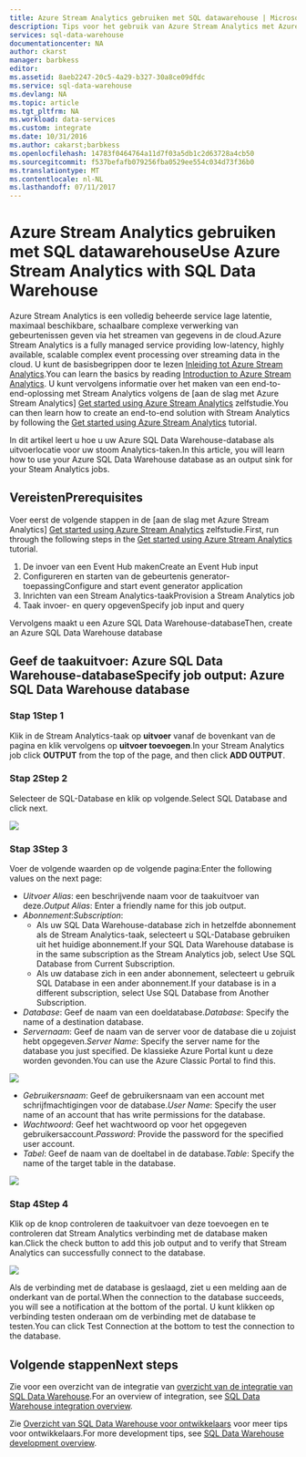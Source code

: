 ```yaml
---
title: Azure Stream Analytics gebruiken met SQL datawarehouse | Microsoft Docs
description: Tips voor het gebruik van Azure Stream Analytics met Azure SQL Data Warehouse om oplossingen te ontwikkelen.
services: sql-data-warehouse
documentationcenter: NA
author: ckarst
manager: barbkess
editor: 
ms.assetid: 8aeb2247-20c5-4a29-b327-30a8ce09dfdc
ms.service: sql-data-warehouse
ms.devlang: NA
ms.topic: article
ms.tgt_pltfrm: NA
ms.workload: data-services
ms.custom: integrate
ms.date: 10/31/2016
ms.author: cakarst;barbkess
ms.openlocfilehash: 14783f0464764a11d7f03a5db1c2d63728a4cb50
ms.sourcegitcommit: f537befafb079256fba0529ee554c034d73f36b0
ms.translationtype: MT
ms.contentlocale: nl-NL
ms.lasthandoff: 07/11/2017
---
```

# <a name="use-azure-stream-analytics-with-sql-data-warehouse"></a><span data-ttu-id="b121a-103">Azure Stream Analytics gebruiken met SQL datawarehouse</span><span class="sxs-lookup"><span data-stu-id="b121a-103">Use Azure Stream Analytics with SQL Data Warehouse</span></span>
<span data-ttu-id="b121a-104">Azure Stream Analytics is een volledig beheerde service lage latentie, maximaal beschikbare, schaalbare complexe verwerking van gebeurtenissen geven via het streamen van gegevens in de cloud.</span><span class="sxs-lookup"><span data-stu-id="b121a-104">Azure Stream Analytics is a fully managed service providing low-latency, highly available, scalable complex event processing over streaming data in the cloud.</span></span> <span data-ttu-id="b121a-105">U kunt de basisbegrippen door te lezen [Inleiding tot Azure Stream Analytics][Introduction to Azure Stream Analytics].</span><span class="sxs-lookup"><span data-stu-id="b121a-105">You can learn the basics by reading [Introduction to Azure Stream Analytics][Introduction to Azure Stream Analytics].</span></span> <span data-ttu-id="b121a-106">U kunt vervolgens informatie over het maken van een end-to-end-oplossing met Stream Analytics volgens de [aan de slag met Azure Stream Analytics] [ Get started using Azure Stream Analytics] zelfstudie.</span><span class="sxs-lookup"><span data-stu-id="b121a-106">You can then learn how to create an end-to-end solution with Stream Analytics by following the [Get started using Azure Stream Analytics][Get started using Azure Stream Analytics] tutorial.</span></span>

<span data-ttu-id="b121a-107">In dit artikel leert u hoe u uw Azure SQL Data Warehouse-database als uitvoerlocatie voor uw stoom Analytics-taken.</span><span class="sxs-lookup"><span data-stu-id="b121a-107">In this article, you will learn how to use your Azure SQL Data Warehouse database as an output sink for your Steam Analytics jobs.</span></span>

## <a name="prerequisites"></a><span data-ttu-id="b121a-108">Vereisten</span><span class="sxs-lookup"><span data-stu-id="b121a-108">Prerequisites</span></span>
<span data-ttu-id="b121a-109">Voer eerst de volgende stappen in de [aan de slag met Azure Stream Analytics] [ Get started using Azure Stream Analytics] zelfstudie.</span><span class="sxs-lookup"><span data-stu-id="b121a-109">First, run through the following steps in the [Get started using Azure Stream Analytics][Get started using Azure Stream Analytics] tutorial.</span></span>  

1. <span data-ttu-id="b121a-110">De invoer van een Event Hub maken</span><span class="sxs-lookup"><span data-stu-id="b121a-110">Create an Event Hub input</span></span>
2. <span data-ttu-id="b121a-111">Configureren en starten van de gebeurtenis generator-toepassing</span><span class="sxs-lookup"><span data-stu-id="b121a-111">Configure and start event generator application</span></span>
3. <span data-ttu-id="b121a-112">Inrichten van een Stream Analytics-taak</span><span class="sxs-lookup"><span data-stu-id="b121a-112">Provision a Stream Analytics job</span></span>
4. <span data-ttu-id="b121a-113">Taak invoer- en query opgeven</span><span class="sxs-lookup"><span data-stu-id="b121a-113">Specify job input and query</span></span>

<span data-ttu-id="b121a-114">Vervolgens maakt u een Azure SQL Data Warehouse-database</span><span class="sxs-lookup"><span data-stu-id="b121a-114">Then, create an Azure SQL Data Warehouse database</span></span>

## <a name="specify-job-output-azure-sql-data-warehouse-database"></a><span data-ttu-id="b121a-115">Geef de taakuitvoer: Azure SQL Data Warehouse-database</span><span class="sxs-lookup"><span data-stu-id="b121a-115">Specify job output: Azure SQL Data Warehouse database</span></span>
### <a name="step-1"></a><span data-ttu-id="b121a-116">Stap 1</span><span class="sxs-lookup"><span data-stu-id="b121a-116">Step 1</span></span>
<span data-ttu-id="b121a-117">Klik in de Stream Analytics-taak op **uitvoer** vanaf de bovenkant van de pagina en klik vervolgens op **uitvoer toevoegen**.</span><span class="sxs-lookup"><span data-stu-id="b121a-117">In your Stream Analytics job click **OUTPUT** from the top of the page, and then click **ADD OUTPUT**.</span></span>

### <a name="step-2"></a><span data-ttu-id="b121a-118">Stap 2</span><span class="sxs-lookup"><span data-stu-id="b121a-118">Step 2</span></span>
<span data-ttu-id="b121a-119">Selecteer de SQL-Database en klik op volgende.</span><span class="sxs-lookup"><span data-stu-id="b121a-119">Select SQL Database and click next.</span></span>

![][add-output]

### <a name="step-3"></a><span data-ttu-id="b121a-120">Stap 3</span><span class="sxs-lookup"><span data-stu-id="b121a-120">Step 3</span></span>
<span data-ttu-id="b121a-121">Voer de volgende waarden op de volgende pagina:</span><span class="sxs-lookup"><span data-stu-id="b121a-121">Enter the following values on the next page:</span></span>

* <span data-ttu-id="b121a-122">*Uitvoer Alias*: een beschrijvende naam voor de taakuitvoer van deze.</span><span class="sxs-lookup"><span data-stu-id="b121a-122">*Output Alias*: Enter a friendly name for this job output.</span></span>
* <span data-ttu-id="b121a-123">*Abonnement*:</span><span class="sxs-lookup"><span data-stu-id="b121a-123">*Subscription*:</span></span>
  * <span data-ttu-id="b121a-124">Als uw SQL Data Warehouse-database zich in hetzelfde abonnement als de Stream Analytics-taak, selecteert u SQL-Database gebruiken uit het huidige abonnement.</span><span class="sxs-lookup"><span data-stu-id="b121a-124">If your SQL Data Warehouse database is in the same subscription as the Stream Analytics job, select Use SQL Database from Current Subscription.</span></span>
  * <span data-ttu-id="b121a-125">Als uw database zich in een ander abonnement, selecteert u gebruik SQL Database in een ander abonnement.</span><span class="sxs-lookup"><span data-stu-id="b121a-125">If your database is in a different subscription, select Use SQL Database from Another Subscription.</span></span>
* <span data-ttu-id="b121a-126">*Database*: Geef de naam van een doeldatabase.</span><span class="sxs-lookup"><span data-stu-id="b121a-126">*Database*: Specify the name of a destination database.</span></span>
* <span data-ttu-id="b121a-127">*Servernaam*: Geef de naam van de server voor de database die u zojuist hebt opgegeven.</span><span class="sxs-lookup"><span data-stu-id="b121a-127">*Server Name*: Specify the server name for the database you just specified.</span></span> <span data-ttu-id="b121a-128">De klassieke Azure Portal kunt u deze worden gevonden.</span><span class="sxs-lookup"><span data-stu-id="b121a-128">You can use the Azure Classic Portal to find this.</span></span>

![][server-name]

* <span data-ttu-id="b121a-129">*Gebruikersnaam*: Geef de gebruikersnaam van een account met schrijfmachtigingen voor de database.</span><span class="sxs-lookup"><span data-stu-id="b121a-129">*User Name*: Specify the user name of an account that has write permissions for the database.</span></span>
* <span data-ttu-id="b121a-130">*Wachtwoord*: Geef het wachtwoord op voor het opgegeven gebruikersaccount.</span><span class="sxs-lookup"><span data-stu-id="b121a-130">*Password*: Provide the password for the specified user account.</span></span>
* <span data-ttu-id="b121a-131">*Tabel*: Geef de naam van de doeltabel in de database.</span><span class="sxs-lookup"><span data-stu-id="b121a-131">*Table*: Specify the name of the target table in the database.</span></span>

![][add-database]

### <a name="step-4"></a><span data-ttu-id="b121a-132">Stap 4</span><span class="sxs-lookup"><span data-stu-id="b121a-132">Step 4</span></span>
<span data-ttu-id="b121a-133">Klik op de knop controleren de taakuitvoer van deze toevoegen en te controleren dat Stream Analytics verbinding met de database maken kan.</span><span class="sxs-lookup"><span data-stu-id="b121a-133">Click the check button to add this job output and to verify that Stream Analytics can successfully connect to the database.</span></span>

![][test-connection]

<span data-ttu-id="b121a-134">Als de verbinding met de database is geslaagd, ziet u een melding aan de onderkant van de portal.</span><span class="sxs-lookup"><span data-stu-id="b121a-134">When the connection to the database succeeds, you will see a notification at the bottom of the portal.</span></span> <span data-ttu-id="b121a-135">U kunt klikken op verbinding testen onderaan om de verbinding met de database te testen.</span><span class="sxs-lookup"><span data-stu-id="b121a-135">You can click Test Connection at the bottom to test the connection to the database.</span></span>

## <a name="next-steps"></a><span data-ttu-id="b121a-136">Volgende stappen</span><span class="sxs-lookup"><span data-stu-id="b121a-136">Next steps</span></span>
<span data-ttu-id="b121a-137">Zie voor een overzicht van de integratie van [overzicht van de integratie van SQL Data Warehouse][SQL Data Warehouse integration overview].</span><span class="sxs-lookup"><span data-stu-id="b121a-137">For an overview of integration, see [SQL Data Warehouse integration overview][SQL Data Warehouse integration overview].</span></span>

<span data-ttu-id="b121a-138">Zie [Overzicht van SQL Data Warehouse voor ontwikkelaars][SQL Data Warehouse development overview] voor meer tips voor ontwikkelaars.</span><span class="sxs-lookup"><span data-stu-id="b121a-138">For more development tips, see [SQL Data Warehouse development overview][SQL Data Warehouse development overview].</span></span>

<!--Image references-->

[add-output]: ./media/sql-data-warehouse-integrate-azure-stream-analytics/add-output.png
[server-name]: ./media/sql-data-warehouse-integrate-azure-stream-analytics/dw-server-name.png
[add-database]: ./media/sql-data-warehouse-integrate-azure-stream-analytics/add-database.png
[test-connection]: ./media/sql-data-warehouse-integrate-azure-stream-analytics/test-connection.png

<!--Article references-->

[Introduction to Azure Stream Analytics]: ../stream-analytics/stream-analytics-introduction.md
[Get started using Azure Stream Analytics]: ../stream-analytics/stream-analytics-real-time-fraud-detection.md
[SQL Data Warehouse development overview]:  ./sql-data-warehouse-overview-develop.md
[SQL Data Warehouse integration overview]:  ./sql-data-warehouse-overview-integrate.md

<!--MSDN references-->

<!--Other Web references-->
[Azure Stream Analytics documentation]: http://azure.microsoft.com/documentation/services/stream-analytics/
